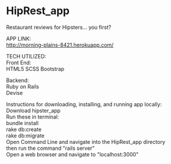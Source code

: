 # HipRest_app
Restaurant reviews for Hipsters... you first?  
  

APP LINK:  
http://morning-plains-8421.herokuapp.com/  

TECH UTILIZED:  
Front End:  
HTML5
SCSS
Bootstrap

Backend:  
Ruby on Rails  
Devise  

Instructions for downloading, installing, and running app locally:  
Download hipster_app  
Run these in terminal:  
bundle install  
rake db:create  
rake db:migrate  
Open Command Line and navigate into the HipRest_app directory  
then run the command "rails server"  
Open a web browser and navigate to "localhost:3000"

